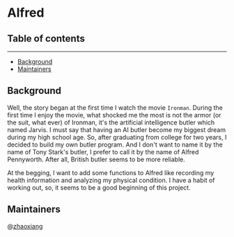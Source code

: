 # Alfred

## Table of contents

------

- [Background](#Background)
- [Maintainers](#Maintainers)

## Background

Well, the story began at the first time I watch the movie `Ironman`. During the first time I enjoy the movie, what shocked me the most is not the armor (or the suit, what ever) of Ironman, it's the artificial intelligence butler which named Jarvis. I must say that having an AI butler become my biggest dream during my high school age. So, after graduating from college for two years, I decided to build my own butler program. And I don't want to name it by the name of Tony Stark's butler, I prefer to call it by the name of Alfred Pennyworth. After all, British butler seems to be more reliable.

At the begging, I want to add some functions to Alfred like recording my health information and analyzing my physical condition. I have a habit of working out, so, it seems to be a good beginning of this project.

## Maintainers

@[zhaoxiang](https://github.com/k0nAn-1123)


